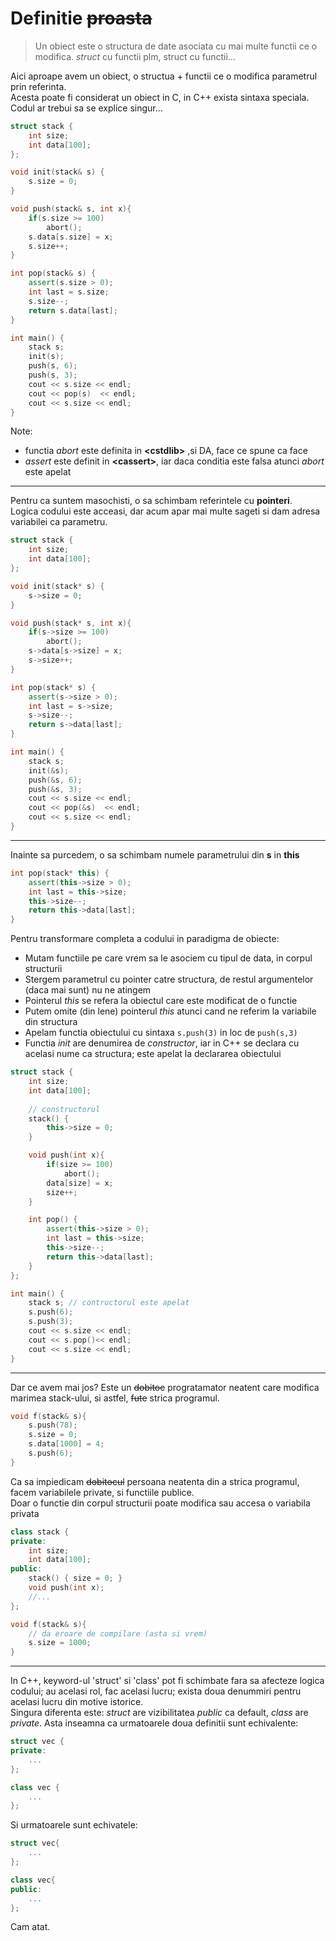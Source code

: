 # Definitie ~~proasta~~

> Un obiect este o structura de date asociata cu mai multe functii ce o modifica. *struct* cu functii plm, struct cu functii...

Aici aproape avem un obiect, o structua + functii ce o modifica parametrul prin referinta.  
Acesta poate fi considerat un obiect in C, in C++ exista sintaxa speciala.  
Codul ar trebui sa se explice singur...
``` cpp
struct stack {
    int size;
    int data[100];
};

void init(stack& s) {
    s.size = 0;
}

void push(stack& s, int x){
    if(s.size >= 100)
        abort();
    s.data[s.size] = x;
    s.size++;
}

int pop(stack& s) {
    assert(s.size > 0);
    int last = s.size;
    s.size--;
    return s.data[last];
}

int main() {
    stack s;
    init(s);
    push(s, 6);
    push(s, 3);
    cout << s.size << endl;
    cout << pop(s)  << endl;
    cout << s.size << endl;
}
```
Note:
* functia *abort* este definita in **&lt;cstdlib&gt;** ,si DA, face ce spune ca face
* *assert* este definit in **&lt;cassert&gt;**, iar daca conditia este falsa atunci *abort* este apelat

---
Pentru ca suntem masochisti, o sa schimbam referintele cu **pointeri**.  
Logica codului este acceasi, dar acum apar mai multe sageti si dam adresa variabilei ca parametru.
``` cpp
struct stack {
    int size;
    int data[100];
};

void init(stack* s) {
    s->size = 0;
}

void push(stack* s, int x){
    if(s->size >= 100)
        abort();
    s->data[s->size] = x;
    s->size++;
}

int pop(stack* s) {
    assert(s->size > 0);
    int last = s->size;
    s->size--;
    return s->data[last];
}

int main() {
    stack s;
    init(&s);
    push(&s, 6);
    push(&s, 3);
    cout << s.size << endl;
    cout << pop(&s)  << endl;
    cout << s.size << endl;
}
```

---
Inainte sa purcedem, o sa schimbam numele parametrului din **s** in **this**
```cpp
int pop(stack* this) {
    assert(this->size > 0);
    int last = this->size;
    this->size--;
    return this->data[last];
}
```
Pentru transformare completa a codului in paradigma de obiecte:
* Mutam functiile pe care vrem sa le asociem cu tipul de data, in corpul structurii
* Stergem parametrul cu pointer catre structura, de restul argumentelor (daca mai sunt) nu ne atingem
* Pointerul *this* se refera la obiectul care este modificat de o functie
* Putem omite (din lene) pointerul *this* atunci cand ne referim la variabile din structura
* Apelam functia obiectului cu sintaxa ```s.push(3)``` in loc de ```push(s,3)```
* Functia *init* are denumirea de *constructor*, iar in C++ se declara cu acelasi nume ca structura; este apelat la declararea obiectului
```cpp
struct stack {
    int size;
    int data[100];
    
    // constructorul
    stack() {
        this->size = 0;
    }

    void push(int x){
        if(size >= 100)
            abort();
        data[size] = x;
        size++;
    }

    int pop() {
        assert(this->size > 0);
        int last = this->size;
        this->size--;
        return this->data[last];
    }
};

int main() {
    stack s; // contructorul este apelat
    s.push(6);
    s.push(3);
    cout << s.size << endl;
    cout << s.pop()<< endl;
    cout << s.size << endl;
}
```

---

Dar ce avem mai jos? Este un ~~dobitoc~~ progratamator neatent care modifica marimea stack-ului, si astfel, ~~fute~~ strica programul.
```cpp
void f(stack& s){
    s.push(78);
    s.size = 0;
    s.data[1000] = 4;
    s.push(6);
}

```
Ca sa impiedicam ~~dobitocul~~ persoana neatenta din a strica programul, facem variabilele private, si functiile publice.  
Doar o functie din corpul structurii poate modifica sau accesa o variabila privata
```cpp
class stack {
private:
    int size;
    int data[100];
public:
    stack() { size = 0; }
    void push(int x);
    //...
};

void f(stack& s){
    // da eroare de compilare (asta si vrem)
    s.size = 1000;
}
```

--- 
In C++, keyword-ul 'struct' si 'class' pot fi schimbate fara sa afecteze logica codului; au acelasi rol, fac acelasi lucru; exista doua denummiri pentru acelasi lucru din motive istorice.  
Singura diferenta este: *struct* are vizibilitatea *public* ca default, *class* are *private*.
Asta inseamna ca urmatoarele doua definitii sunt echivalente:

```cpp
struct vec {
private:
    ...
};

class vec {
    ...
};
```

Si urmatoarele sunt echivatele:
```cpp
struct vec{
    ...
};

class vec{
public:
    ...
};
```
Cam atat.

